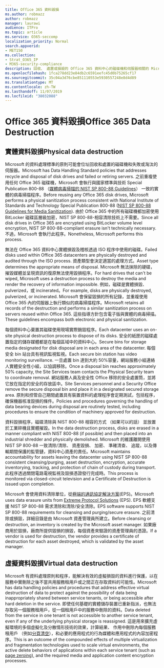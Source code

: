 ```yaml
---
title: Office 365 資料毀損
ms.author: robmazz
author: robmazz
manager: laurawi
audience: ITPro
ms.topic: article
ms.service: O365-seccomp
localization_priority: Normal
search.appverid:
- MET150
ms.collection:
- Strat_O365_IP
- M365-security-compliance
description: 回收、 處置或損毀的 Office 365 資料中心的磁碟機和伺服器相關的 Microsoft 原則的概觀。
ms.openlocfilehash: 1fca278dd23e84db2c6591eefc45d0b75265cf17
ms.sourcegitcommit: 35c04a3d76cbe851110553e5930557248e8d4d89
ms.translationtype: MT
ms.contentlocale: zh-TW
ms.lasthandoff: 11/07/2019
ms.locfileid: "38032088"
---
```

# <a name="office-365-data-destruction"></a><span data-ttu-id="53170-103">Office 365 資料毀損</span><span class="sxs-lookup"><span data-stu-id="53170-103">Office 365 Data Destruction</span></span>

## <a name="physical-data-destruction"></a><span data-ttu-id="53170-104">實體資料毀損</span><span class="sxs-lookup"><span data-stu-id="53170-104">Physical data destruction</span></span>

<span data-ttu-id="53170-105">Microsoft 的資料處理標準的原則可能會位址回收和處置的磁碟機和失敗或淘汰的伺服器。</span><span class="sxs-lookup"><span data-stu-id="53170-105">Microsoft has Data Handling Standard policies that addresses recycle and disposal of disk drives and failed or retiring servers.</span></span> <span data-ttu-id="53170-106">之前重複使用任何 Office 365 磁碟機，Microsoft 會執行與國家標準與技術 Special Publication 800-88 （[媒體病毒掃描的 NIST SP 800-88 Guidelines](https://nvlpubs.nist.gov/nistpubs/SpecialPublications/NIST.SP.800-88r1.pdf)） 一致的實體的病毒掃描程序。</span><span class="sxs-lookup"><span data-stu-id="53170-106">Before reusing any Office 365 disk drives, Microsoft performs a physical sanitization process consistent with National Institute of Standards and Technology Special Publication 800-88 ([NIST SP 800-88 Guidelines for Media Sanitization](https://nvlpubs.nist.gov/nistpubs/SpecialPublications/NIST.SP.800-88r1.pdf)).</span></span> <span data-ttu-id="53170-107">由於 Office 365 中的所有磁碟機都加密使用 BitLocker 磁碟區層級加密，NIST SP 800-88-相容清除技術上不需要。</span><span class="sxs-lookup"><span data-stu-id="53170-107">Since all disk drives in Office 365 are encrypted using BitLocker volume level encryption, NIST SP 800-88-compliant erasure isn't technically necessary.</span></span> <span data-ttu-id="53170-108">不過，Microsoft 會執行此程序。</span><span class="sxs-lookup"><span data-stu-id="53170-108">Nonetheless, Microsoft performs this process.</span></span>

<span data-ttu-id="53170-109">無法在 Office 365 資料中心實體損毀及稽核透過 ISO 程序中使用的磁碟。</span><span class="sxs-lookup"><span data-stu-id="53170-109">Failed disks used within Office 365 datacenters are physically destroyed and audited through the ISO process.</span></span> <span data-ttu-id="53170-110">資產類型會決定適當的處理方式。</span><span class="sxs-lookup"><span data-stu-id="53170-110">Asset type determines the appropriate means of disposal.</span></span> <span data-ttu-id="53170-111">Microsoft 無法抹除的硬碟，摧毀媒體並呈現資訊的復原無法使用毀損程序。</span><span class="sxs-lookup"><span data-stu-id="53170-111">For hard drives that can't be wiped, Microsoft uses a destruction process to destroy the media and render the recovery of information impossible.</span></span> <span data-ttu-id="53170-112">例如，磁碟是實體損毀、 pulverized，或 incinerated。</span><span class="sxs-lookup"><span data-stu-id="53170-112">For example, disks are physically destroyed, pulverized, or incinerated.</span></span> <span data-ttu-id="53170-113">Microsoft 會保留毀損的所有記錄，並重複使用 Office 365 內的伺服器上執行類似的病毒掃描程序。</span><span class="sxs-lookup"><span data-stu-id="53170-113">Microsoft retains all records of the destruction and performs a similar sanitization process on servers reused within Office 365.</span></span> <span data-ttu-id="53170-114">這些指導方針包含電子版與實體的病毒掃描。</span><span class="sxs-lookup"><span data-stu-id="53170-114">These guidelines encompass both electronic and physical sanitization.</span></span>

<span data-ttu-id="53170-115">每個資料中心棄置其磁碟使用現場實際銷毀程序。</span><span class="sxs-lookup"><span data-stu-id="53170-115">Each datacenter uses an on-site physical destruction process to dispose of its disks.</span></span> <span data-ttu-id="53170-116">安全的紙匣的磁碟處置指定的儲存媒體都是在每個區域中的資料中心。</span><span class="sxs-lookup"><span data-stu-id="53170-116">Secure bins for storage media designated for disk disposal are in each area of the datacenter.</span></span> <span data-ttu-id="53170-117">每個安全 bin 站台具有視訊監視監視。</span><span class="sxs-lookup"><span data-stu-id="53170-117">Each secure bin station has video monitoring surveillance.</span></span> <span data-ttu-id="53170-118">一旦處置 bin 達到大約 50%容量，網站服務小組連絡人實體安全性小組，以協調移除。</span><span class="sxs-lookup"><span data-stu-id="53170-118">Once a disposal bin reaches approximately 50% capacity, the Site Services team contacts the Physical Security team to coordinate removal.</span></span> <span data-ttu-id="53170-119">網站服務人員及安全性 Office 移除的安全處置筒，並將它放在指定的安全的存放區中。</span><span class="sxs-lookup"><span data-stu-id="53170-119">Site Services personnel and a Security Office remove the secure disposal bin and place it in a designated secured storage area.</span></span> <span data-ttu-id="53170-120">原則和控管自己期間處置具有裝置資料的處理程序會定期測試，包括程序，確保機器核准毀損的條件。</span><span class="sxs-lookup"><span data-stu-id="53170-120">Policies and procedures governing the handling of data bearing devices during disposal are routinely tested, including procedures to ensure the condition of machinery approved for destruction.</span></span>

<span data-ttu-id="53170-121">資料毀損程序，磁碟清除與 NIST 800-88 相容的方式 （如果可以的話） 並放置於工業碎機且實體摧毀。</span><span class="sxs-lookup"><span data-stu-id="53170-121">In the data destruction process, disks are erased in a manner compliant with NIST 800-88 (if possible) and then placed into an industrial shredder and physically demolished.</span></span> <span data-ttu-id="53170-122">Microsoft 的維護離開使用 NIST SP 800-88 一致清除/清除、 資產毀損、 加密、 準確清查、 追蹤，以及傳輸期間保護的監管鏈，資料中心資產的責任。</span><span class="sxs-lookup"><span data-stu-id="53170-122">Microsoft maintains accountability for assets leaving the datacenter using NIST SP 800-88 consistent cleansing/purging, asset destruction, encryption, accurate inventorying, tracking, and protection of chain of custody during transport.</span></span> <span data-ttu-id="53170-123">此程序透過關閉電路電視監視及毀損憑證發行完成時。</span><span class="sxs-lookup"><span data-stu-id="53170-123">This process is monitored via closed-circuit television and a Certificate of Destruction is issued upon completion.</span></span>

<span data-ttu-id="53170-124">Microsoft 會使用資料清除單位，從[極端的通訊協定解決方案](https://www.enterprisedataerasure.com/)(EPS)。</span><span class="sxs-lookup"><span data-stu-id="53170-124">Microsoft uses data erasure units from [Extreme Protocol Solutions](https://www.enterprisedataerasure.com/) (EPS).</span></span> <span data-ttu-id="53170-125">EPS 軟體支援 NIST SP 800-88 需求清除和清除/安全清除。</span><span class="sxs-lookup"><span data-stu-id="53170-125">EPS software supports NIST SP 800-88 requirements for cleansing and purging/secure erasure.</span></span> <span data-ttu-id="53170-126">之前清除或損毀，詳細目錄是由 Microsoft 資產管理員所建立。</span><span class="sxs-lookup"><span data-stu-id="53170-126">Before cleansing or destruction, an inventory is created by the Microsoft asset manager.</span></span> <span data-ttu-id="53170-127">如果廠商用於毀損，廠商所提供毀損的損毀，每個資產來驗證的資產管理員的憑證。</span><span class="sxs-lookup"><span data-stu-id="53170-127">If a vendor is used for destruction, the vendor provides a certificate of destruction for each asset destroyed, which is validated by the asset manager.</span></span>

## <a name="virtual-data-destruction"></a><span data-ttu-id="53170-128">虛擬資料毀損</span><span class="sxs-lookup"><span data-stu-id="53170-128">Virtual data destruction</span></span>

<span data-ttu-id="53170-129">Microsoft 有資料處理原則和程序，能解決有效的虛擬損毀的資料進行保護，以在服務中實刪除之後不當共用服務租用戶或之間正在存取資料的可能性。</span><span class="sxs-lookup"><span data-stu-id="53170-129">Microsoft has data handling policies and procedures that address effective virtual destruction of data to protect against the possibility of data being inappropriately shared between service tenants, or being accessible after hard deletion in the service.</span></span> <span data-ttu-id="53170-130">即使任何基礎的實體儲存裝置已重新指派，也無法存取另一個服務租用戶，從一個租用戶中的服務中刪除的資料。</span><span class="sxs-lookup"><span data-stu-id="53170-130">Data deleted from the service in one tenant is not accessible to another service tenant, even if any of the underlying physical storage is reassigned.</span></span> <span data-ttu-id="53170-131">這是用來擴充虛擬環境的多個虛擬化及分散情形技術的效果，計算結果、 作用中刪除內每個服務租用戶 （例如[分頁清空](https://docs.microsoft.com/office365/securitycompliance/office-365-exchange-online-data-deletion#page-zeroing)），和必要的應用程式的行為媒體和應用程式的內容加密程序。</span><span class="sxs-lookup"><span data-stu-id="53170-131">This is an outcome of the compounded effects of multiple virtualization and fragmentation technologies used to scale virtual environments, the active delete behaviors of applications within each service tenant (such as [page zeroing](https://docs.microsoft.com/office365/securitycompliance/office-365-exchange-online-data-deletion#page-zeroing)), and the required media and application content encryption processes.</span></span>